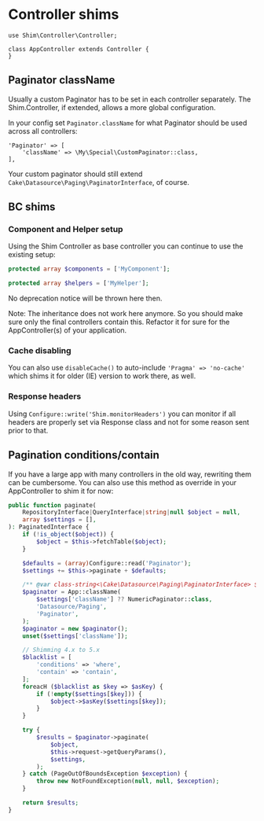 # Controller shims
```
use Shim\Controller\Controller;

class AppController extends Controller {
}
```

## Paginator className
Usually a custom Paginator has to be set in each controller separately.
The Shim.Controller, if extended, allows a more global configuration.

In your config set `Paginator.className` for what Paginator should be used across all controllers:
```
'Paginator' => [
    'className' => \My\Special\CustomPaginator::class,
],
```
Your custom paginator should still extend `Cake\Datasource\Paging\PaginatorInterface`, of course.

## BC shims

### Component and Helper setup
Using the Shim Controller as base controller you can continue to use the existing setup:
```php
protected array $components = ['MyComponent'];

protected array $helpers = ['MyHelper'];
````
No deprecation notice will be thrown here then.

Note: The inheritance does not work here anymore.
So you should make sure only the final controllers contain this.
Refactor it for sure for the AppController(s) of your application.

### Cache disabling
You can also use `disableCache()` to auto-include `'Pragma' => 'no-cache'` which
shims it for older (IE) version to work there, as well.

### Response headers
Using `Configure::write('Shim.monitorHeaders')` you can monitor if all headers are properly
set via Response class and not for some reason sent prior to that.

## Pagination conditions/contain
If you have a large app with many controllers in the old way, rewriting them can be cumbersome.
You can also use this method as override in your AppController to shim it for now:
```php
public function paginate(
    RepositoryInterface|QueryInterface|string|null $object = null,
    array $settings = [],
): PaginatedInterface {
    if (!is_object($object)) {
        $object = $this->fetchTable($object);
    }

    $defaults = (array)Configure::read('Paginator');
    $settings += $this->paginate + $defaults;

    /** @var class-string<\Cake\Datasource\Paging\PaginatorInterface> $paginator */
    $paginator = App::className(
        $settings['className'] ?? NumericPaginator::class,
        'Datasource/Paging',
        'Paginator',
    );
    $paginator = new $paginator();
    unset($settings['className']);

    // Shimming 4.x to 5.x
    $blacklist = [
        'conditions' => 'where',
        'contain' => 'contain',
    ];
    foreacH ($blacklist as $key => $asKey) {
        if (!empty($settings[$key])) {
            $object->$asKey($settings[$key]);
        }
    }

    try {
        $results = $paginator->paginate(
            $object,
            $this->request->getQueryParams(),
            $settings,
        );
    } catch (PageOutOfBoundsException $exception) {
        throw new NotFoundException(null, null, $exception);
    }

    return $results;
}
```
